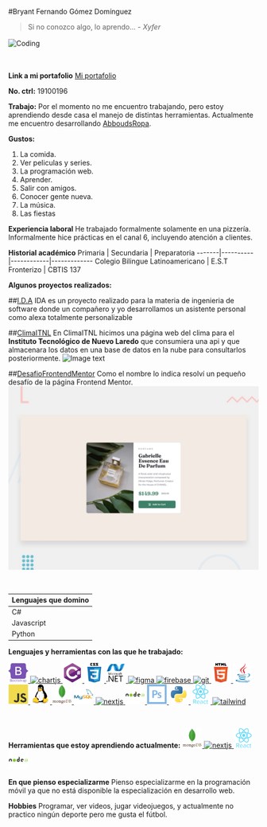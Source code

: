#Bryant Fernando Gómez Domínguez

> Si no conozco algo, lo aprendo... - _Xyfer_

<img align= "center" alt="Coding" width="400" src="https://c.tenor.com/2uyENRmiUt0AAAAC/coding.gif">

<br>
<br>
<br>

**Link a mi portafolio**
[Mi portafolio](https://xyfer-portfolio.netlify.app/)

**No. ctrl:**
19100196

**Trabajo:**
Por el momento no me encuentro trabajando, pero estoy aprendiendo desde casa el manejo de distintas herramientas. Actualmente me encuentro desarrollando [AbboudsRopa](https://github.com/FernandoGmz2001/abbouds-ropa).

**Gustos:**

1. La comida.
2. Ver peliculas y series.
3. La programación web.
4. Aprender.
5. Salir con amigos.
6. Conocer gente nueva.
7. La música.
8. Las fiestas

**Experiencia laboral**
He trabajado formalmente solamente en una pizzería.
Informalmente hice prácticas en el canal 6, incluyendo atención a clientes.

**Historial académico**
Primaria | Secundaria | Preparatoria
-------|----------|------------|-------------
Colegio Bilingue Latinoamericano | E.S.T Fronterizo | CBTIS 137

**Algunos proyectos realizados:**

##[I.D.A](https://github.com/BryanTG1221/IDA)
IDA es un proyecto realizado para la materia de ingenieria de software donde un compañero y yo desarrollamos un asistente personal como alexa totalmente personalizable

##[ClimaITNL](https://github.com/ZTStudios/ClimaITNL)
En ClimaITNL hicimos una página web del clima para el **Instituto Tecnológico de Nuevo Laredo** que consumiera una api y que almacenara los datos en una base de datos en la nube para consultarlos posteriormente.
![Image text](https://camo.githubusercontent.com/d87d20621329cac8294050b9fe2393b8261390b5d59fc80962c1a3a1159db725/68747470733a2f2f6d656469612e646973636f72646170702e6e65742f6174746163686d656e74732f3938333530353233313230393937353835382f3938363738333934303738303131383035372f756e6b6e6f776e2e706e673f77696474683d363037266865696768743d363833)

##[DesafioFrontendMentor](https://github.com/FernandoGmz2001/DesafioFrontEnd)
Como el nombre lo indica resolví un pequeño desafío de la página Frontend Mentor.
![Image text](https://github.com/FernandoGmz2001/DesafioFrontEnd/raw/main/design/desktop-preview.jpg)

<br>

| Lenguajes que domino |
| -------------------- |
| C#                   |
| Javascript           |
| Python               |

**Lenguajes y herramientas con las que he trabajado:**

<p align="left"> <a href="https://getbootstrap.com" target="_blank" rel="noreferrer"> <img src="https://raw.githubusercontent.com/devicons/devicon/master/icons/bootstrap/bootstrap-plain-wordmark.svg" alt="bootstrap" width="40" height="40"/> </a> <a href="https://www.chartjs.org" target="_blank" rel="noreferrer"> <img src="https://www.chartjs.org/media/logo-title.svg" alt="chartjs" width="40" height="40"/> </a> <a href="https://www.w3schools.com/cs/" target="_blank" rel="noreferrer"> <img src="https://raw.githubusercontent.com/devicons/devicon/master/icons/csharp/csharp-original.svg" alt="csharp" width="40" height="40"/> </a> <a href="https://www.w3schools.com/css/" target="_blank" rel="noreferrer"> <img src="https://raw.githubusercontent.com/devicons/devicon/master/icons/css3/css3-original-wordmark.svg" alt="css3" width="40" height="40"/> </a> <a href="https://dotnet.microsoft.com/" target="_blank" rel="noreferrer"> <img src="https://raw.githubusercontent.com/devicons/devicon/master/icons/dot-net/dot-net-original-wordmark.svg" alt="dotnet" width="40" height="40"/> </a> <a href="https://www.figma.com/" target="_blank" rel="noreferrer"> <img src="https://www.vectorlogo.zone/logos/figma/figma-icon.svg" alt="figma" width="40" height="40"/> </a> <a href="https://firebase.google.com/" target="_blank" rel="noreferrer"> <img src="https://www.vectorlogo.zone/logos/firebase/firebase-icon.svg" alt="firebase" width="40" height="40"/> </a> <a href="https://git-scm.com/" target="_blank" rel="noreferrer"> <img src="https://www.vectorlogo.zone/logos/git-scm/git-scm-icon.svg" alt="git" width="40" height="40"/> </a> <a href="https://www.w3.org/html/" target="_blank" rel="noreferrer"> <img src="https://raw.githubusercontent.com/devicons/devicon/master/icons/html5/html5-original-wordmark.svg" alt="html5" width="40" height="40"/> </a> <a href="https://www.java.com" target="_blank" rel="noreferrer"> <img src="https://raw.githubusercontent.com/devicons/devicon/master/icons/java/java-original.svg" alt="java" width="40" height="40"/> </a> <a href="https://developer.mozilla.org/en-US/docs/Web/JavaScript" target="_blank" rel="noreferrer"> <img src="https://raw.githubusercontent.com/devicons/devicon/master/icons/javascript/javascript-original.svg" alt="javascript" width="40" height="40"/> </a> <a href="https://www.linux.org/" target="_blank" rel="noreferrer"> <img src="https://raw.githubusercontent.com/devicons/devicon/master/icons/linux/linux-original.svg" alt="linux" width="40" height="40"/> </a> <a href="https://www.mongodb.com/" target="_blank" rel="noreferrer"> <img src="https://raw.githubusercontent.com/devicons/devicon/master/icons/mongodb/mongodb-original-wordmark.svg" alt="mongodb" width="40" height="40"/> </a> <a href="https://www.mysql.com/" target="_blank" rel="noreferrer"> <img src="https://raw.githubusercontent.com/devicons/devicon/master/icons/mysql/mysql-original-wordmark.svg" alt="mysql" width="40" height="40"/> </a> <a href="https://nextjs.org/" target="_blank" rel="noreferrer"> <img src="https://cdn.worldvectorlogo.com/logos/nextjs-2.svg" alt="nextjs" width="40" height="40"/> </a> <a href="https://nodejs.org" target="_blank" rel="noreferrer"> <img src="https://raw.githubusercontent.com/devicons/devicon/master/icons/nodejs/nodejs-original-wordmark.svg" alt="nodejs" width="40" height="40"/> </a> <a href="https://www.photoshop.com/en" target="_blank" rel="noreferrer"> <img src="https://raw.githubusercontent.com/devicons/devicon/master/icons/photoshop/photoshop-line.svg" alt="photoshop" width="40" height="40"/> </a> <a href="https://www.python.org" target="_blank" rel="noreferrer"> <img src="https://raw.githubusercontent.com/devicons/devicon/master/icons/python/python-original.svg" alt="python" width="40" height="40"/> </a> <a href="https://reactjs.org/" target="_blank" rel="noreferrer"> <img src="https://raw.githubusercontent.com/devicons/devicon/master/icons/react/react-original-wordmark.svg" alt="react" width="40" height="40"/> </a> <a href="https://tailwindcss.com/" target="_blank" rel="noreferrer"> <img src="https://www.vectorlogo.zone/logos/tailwindcss/tailwindcss-icon.svg" alt="tailwind" width="40" height="40"/> </a> </p>

<br>

**Herramientas que estoy aprendiendo actualmente:**
<a href="https://www.mongodb.com/" target="_blank" rel="noreferrer"> <img src="https://raw.githubusercontent.com/devicons/devicon/master/icons/mongodb/mongodb-original-wordmark.svg" alt="mongodb" width="40" height="40"/> </a><a href="https://nextjs.org/" target="_blank" rel="noreferrer"> <img src="https://cdn.worldvectorlogo.com/logos/nextjs-2.svg" alt="nextjs" width="40" height="40"/> </a><a href="https://reactjs.org/" target="_blank" rel="noreferrer"> <img src="https://raw.githubusercontent.com/devicons/devicon/master/icons/react/react-original-wordmark.svg" alt="react" width="40" height="40"/> </a><a href="https://nodejs.org" target="_blank" rel="noreferrer"> <img src="https://raw.githubusercontent.com/devicons/devicon/master/icons/nodejs/nodejs-original-wordmark.svg" alt="nodejs" width="40" height="40"/> </a>

**En que pienso especializarme**
Pienso especializarme en la programación móvil ya que no está disponible la especialización en desarrollo web.

**Hobbies**
Programar, ver videos, jugar videojuegos, y actualmente no practico ningún deporte pero me gusta el fútbol.
